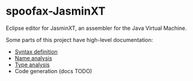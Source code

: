 spoofax-JasminXT
================

Eclipse editor for JasminXT, an assembler for the Java Virtual Machine. 

Some parts of this project have high-level documentation:
* [Syntax definition](org.spoofax.lang.jasmin/syntax/README.md)
* [Name analysis](org.spoofax.lang.jasmin/trans/analysis/names/README.md)
* [Type analysis](org.spoofax.lang.jasmin/trans/analysis/types/README.md)
* Code generation (docs TODO)
